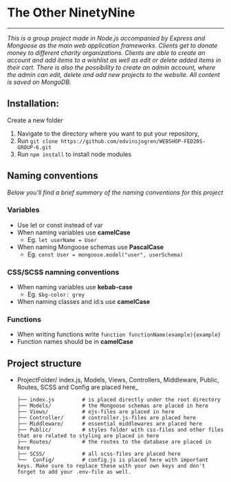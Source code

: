 # The Other NinetyNine

---

_This is a group project made in Node.js accompanied by Express and Mongoose as the main web application frameworks. Clients get to donate money to different charity organizations. Clients are able to create an account and add items to a wishlist as well as edit or delete added items in their cart. There is also the possibility to create an admin account, where the admin can edit, delete and add new projects to the website. All content is saved on MongoDB._

## Installation:

Create a new folder

1. Navigate to the directory where you want to put your repository,
2. Run `git clone https://github.com/edvinsjogren/WEBSHOP-FED20S-GROUP-6.git`
3. Run `npm install` to install node modules

## Naming conventions
_Below you'll find a brief summary of the naming conventions for this project_

### Variables

- Use let or const instead of var
- When naming variables use **camelCase**
  - Eg. `let userName = User`
- When naming Mongoose schemas use **PascalCase**
  - Eg. `const User = mongoose.model("user", userSchema)`

###  CSS/SCSS namning conventions

- When naming variables use **kebab-case**
  - Eg. `$bg-color: grey`
- When naming classes and id:s use **camelCase**

### Functions

  - When writing functions write `function functionName(example){example}`
  - Function names should be in **camelCase**


## Project structure

- ProjectFolder/ index.js, Models, Views, Controllers, Middleware, Public, Routes, SCSS and Config are placed here_
  ```
  ├── index.js         # is placed directly under the root directory 
  ├── Models/          # the Mongoose schemas are placed in here 
  ├── Views/           # ejs-files are placed in here
  ├── Controller/      # controller.js-files are placed here
  ├── Middleware/      # essential middlewares are placed here
  ├── Public/          # styles folder with css-files and other files that are related to styling are placed in here
  ├── Routes/          # the routes to the database are placed in here
  ├── SCSS/            # all scss-files are placed here
  └──  Config/         # config.js is placed here with important keys. Make sure to replace these with your own keys and don't forget to add your .env-file as well.
 ```
  
